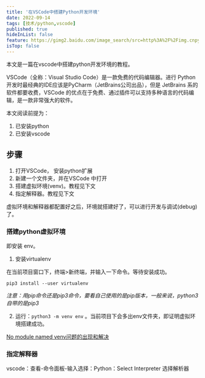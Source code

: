 ```yaml
---
title: '在VSCode中搭建Python开发环境'
date: 2022-09-14
tags: [技术/python,vscode]
published: true
hideInList: false
feature: https://gimg2.baidu.com/image_search/src=http%3A%2F%2Fimg.cnpython.com%2Fmedia%2Findex%2Ft1.png&refer=http%3A%2F%2Fimg.cnpython.com&app=2002&size=f9999,10000&q=a80&n=0&g=0n&fmt=auto?sec=1666101121&t=c8d943c088b543522c769b286a8a4d8d
isTop: false
---
```


本文是一篇在vscode中搭建python开发环境的教程。

VSCode（全称：Visual Studio Code）是一款免费的代码编辑器。进行 Python 开发时最经典的IDE应该是PyCharm（JetBrains公司出品），但是 JetBrains 系的软件都要收费，VSCode 的优点在于免费、通过插件可以支持多种语言的代码编辑，是一款非常强大的软件。


<!--more-->


本文阅读前提为：
1. 已安装python
2. 已安装vscode


## 步骤

1. 打开VSCode， 安装python扩展
2. 新建一个文件夹，并在VSCode 中打开
3. 搭建虚拟环境(venv)。教程见下文
4. 指定解释器。教程见下文

虚拟环境和解释器都配置好之后，环境就搭建好了，可以进行开发与调试(debug)了。

### 搭建python虚拟环境

即安装 env。

1. 安装virtualenv

在当前项目窗口下，终端>新终端，并输入一下命令。等待安装成功。

`pip3 install --user virtualenv`

*注意：用pip命令还是pip3命令，要看自己使用的是pip版本，一般来说，python3自带的是pip3*

2. 运行：`python3 -m venv env` 。当前项目下会多出env文件夹，即证明虚拟环境搭建成功。

[No module named venv问题的出现和解决](https://blog.csdn.net/qq_39453977/article/details/103088426)

### 指定解释器

vscode：查看-命令面板-输入选择：Python：Select Interpreter 选择解析器

